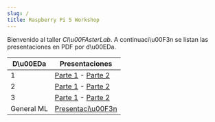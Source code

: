 ```yaml
---
slug: /
title: Raspberry Pi 5 Workshop
---
```


Bienvenido al taller *Cl\u00FAsterLab*. A continuaci\u00F3n se listan las presentaciones en PDF por d\u00EDa.

| D\u00EDa | Presentaciones |
| --- | --- |
| 1 | [Parte 1](https://raw.githubusercontent.com/your-org/erpi5/main/D01/D01P01.pdf) - [Parte 2](https://raw.githubusercontent.com/your-org/erpi5/main/D01/D01P02.pdf) |
| 2 | [Parte 1](https://raw.githubusercontent.com/your-org/erpi5/main/D02/D02P01.pdf) - [Parte 2](https://raw.githubusercontent.com/your-org/erpi5/main/D02/D02P02.pdf) |
| 3 | [Parte 1](https://raw.githubusercontent.com/your-org/erpi5/main/D03/D03P01.pdf) - [Parte 2](https://raw.githubusercontent.com/your-org/erpi5/main/D03/D03P02.pdf) |
| General ML | [Presentaci\u00F3n](https://raw.githubusercontent.com/your-org/erpi5/main/MLGeneral/MLGeneral-P01.pdf) |
